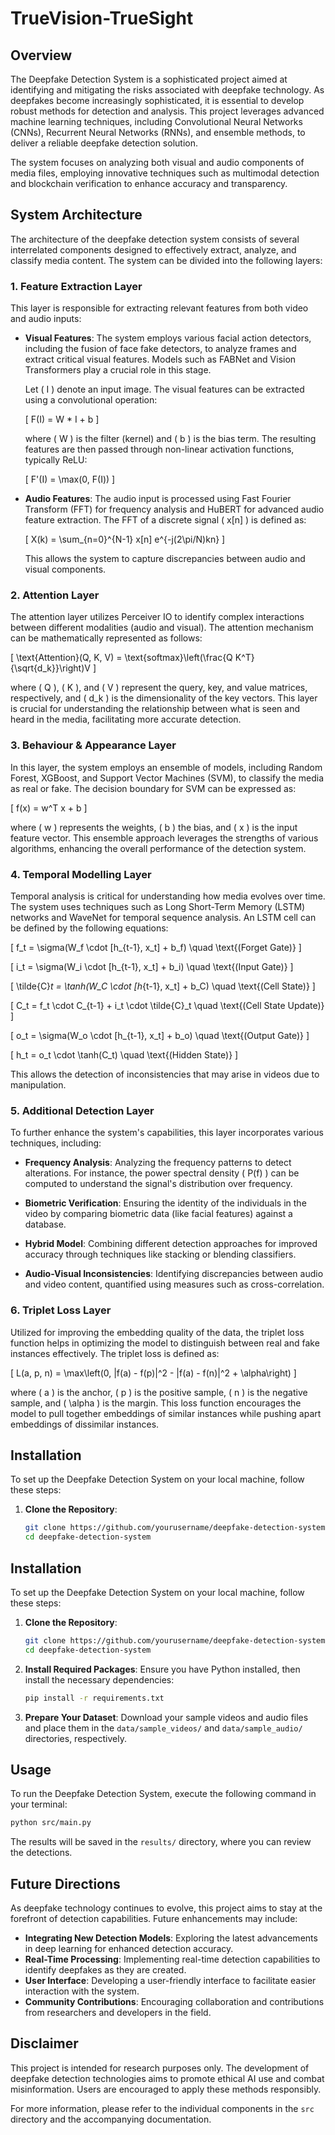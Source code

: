 
# TrueVision-TrueSight


## Overview

The Deepfake Detection System is a sophisticated project aimed at identifying and mitigating the risks associated with deepfake technology. As deepfakes become increasingly sophisticated, it is essential to develop robust methods for detection and analysis. This project leverages advanced machine learning techniques, including Convolutional Neural Networks (CNNs), Recurrent Neural Networks (RNNs), and ensemble methods, to deliver a reliable deepfake detection solution.

The system focuses on analyzing both visual and audio components of media files, employing innovative techniques such as multimodal detection and blockchain verification to enhance accuracy and transparency.

## System Architecture

The architecture of the deepfake detection system consists of several interrelated components designed to effectively extract, analyze, and classify media content. The system can be divided into the following layers:

### 1. **Feature Extraction Layer**

This layer is responsible for extracting relevant features from both video and audio inputs:

- **Visual Features**: The system employs various facial action detectors, including the fusion of face fake detectors, to analyze frames and extract critical visual features. Models such as FABNet and Vision Transformers play a crucial role in this stage. 

    Let \( I \) denote an input image. The visual features can be extracted using a convolutional operation:

    \[
    F(I) = W * I + b
    \]

    where \( W \) is the filter (kernel) and \( b \) is the bias term. The resulting features are then passed through non-linear activation functions, typically ReLU:

    \[
    F'(I) = \max(0, F(I))
    \]

- **Audio Features**: The audio input is processed using Fast Fourier Transform (FFT) for frequency analysis and HuBERT for advanced audio feature extraction. The FFT of a discrete signal \( x[n] \) is defined as:

    \[
    X(k) = \sum_{n=0}^{N-1} x[n] e^{-j(2\pi/N)kn}
    \]

    This allows the system to capture discrepancies between audio and visual components.

### 2. **Attention Layer**

The attention layer utilizes Perceiver IO to identify complex interactions between different modalities (audio and visual). The attention mechanism can be mathematically represented as follows:

\[
\text{Attention}(Q, K, V) = \text{softmax}\left(\frac{Q K^T}{\sqrt{d_k}}\right)V
\]

where \( Q \), \( K \), and \( V \) represent the query, key, and value matrices, respectively, and \( d_k \) is the dimensionality of the key vectors. This layer is crucial for understanding the relationship between what is seen and heard in the media, facilitating more accurate detection.

### 3. **Behaviour & Appearance Layer**

In this layer, the system employs an ensemble of models, including Random Forest, XGBoost, and Support Vector Machines (SVM), to classify the media as real or fake. The decision boundary for SVM can be expressed as:

\[
f(x) = w^T x + b
\]

where \( w \) represents the weights, \( b \) the bias, and \( x \) is the input feature vector. This ensemble approach leverages the strengths of various algorithms, enhancing the overall performance of the detection system.

### 4. **Temporal Modelling Layer**

Temporal analysis is critical for understanding how media evolves over time. The system uses techniques such as Long Short-Term Memory (LSTM) networks and WaveNet for temporal sequence analysis. An LSTM cell can be defined by the following equations:

\[
f_t = \sigma(W_f \cdot [h_{t-1}, x_t] + b_f) \quad \text{(Forget Gate)}
\]

\[
i_t = \sigma(W_i \cdot [h_{t-1}, x_t] + b_i) \quad \text{(Input Gate)}
\]

\[
\tilde{C}_t = \tanh(W_C \cdot [h_{t-1}, x_t] + b_C) \quad \text{(Cell State)}
\]

\[
C_t = f_t \cdot C_{t-1} + i_t \cdot \tilde{C}_t \quad \text{(Cell State Update)}
\]

\[
o_t = \sigma(W_o \cdot [h_{t-1}, x_t] + b_o) \quad \text{(Output Gate)}
\]

\[
h_t = o_t \cdot \tanh(C_t) \quad \text{(Hidden State)}
\]

This allows the detection of inconsistencies that may arise in videos due to manipulation.

### 5. **Additional Detection Layer**

To further enhance the system's capabilities, this layer incorporates various techniques, including:

- **Frequency Analysis**: Analyzing the frequency patterns to detect alterations. For instance, the power spectral density \( P(f) \) can be computed to understand the signal's distribution over frequency.
  
- **Biometric Verification**: Ensuring the identity of the individuals in the video by comparing biometric data (like facial features) against a database.

- **Hybrid Model**: Combining different detection approaches for improved accuracy through techniques like stacking or blending classifiers.

- **Audio-Visual Inconsistencies**: Identifying discrepancies between audio and video content, quantified using measures such as cross-correlation.

### 6. **Triplet Loss Layer**

Utilized for improving the embedding quality of the data, the triplet loss function helps in optimizing the model to distinguish between real and fake instances effectively. The triplet loss is defined as:

\[
L(a, p, n) = \max\left(0, \|f(a) - f(p)\|^2 - \|f(a) - f(n)\|^2 + \alpha\right)
\]

where \( a \) is the anchor, \( p \) is the positive sample, \( n \) is the negative sample, and \( \alpha \) is the margin. This loss function encourages the model to pull together embeddings of similar instances while pushing apart embeddings of dissimilar instances.

## Installation

To set up the Deepfake Detection System on your local machine, follow these steps:

1. **Clone the Repository**:
   ```bash
   git clone https://github.com/yourusername/deepfake-detection-system.git
   cd deepfake-detection-system


## Installation

To set up the Deepfake Detection System on your local machine, follow these steps:

1. **Clone the Repository**:
   ```bash
   git clone https://github.com/yourusername/deepfake-detection-system.git
   cd deepfake-detection-system
   ```

2. **Install Required Packages**:
   Ensure you have Python installed, then install the necessary dependencies:
   ```bash
   pip install -r requirements.txt
   ```

3. **Prepare Your Dataset**:
   Download your sample videos and audio files and place them in the `data/sample_videos/` and `data/sample_audio/` directories, respectively.

## Usage

To run the Deepfake Detection System, execute the following command in your terminal:
```bash
python src/main.py
```
The results will be saved in the `results/` directory, where you can review the detections.

## Future Directions

As deepfake technology continues to evolve, this project aims to stay at the forefront of detection capabilities. Future enhancements may include:

- **Integrating New Detection Models**: Exploring the latest advancements in deep learning for enhanced detection accuracy.
- **Real-Time Processing**: Implementing real-time detection capabilities to identify deepfakes as they are created.
- **User Interface**: Developing a user-friendly interface to facilitate easier interaction with the system.
- **Community Contributions**: Encouraging collaboration and contributions from researchers and developers in the field.

## Disclaimer

This project is intended for research purposes only. The development of deepfake detection technologies aims to promote ethical AI use and combat misinformation. Users are encouraged to apply these methods responsibly.

For more information, please refer to the individual components in the `src` directory and the accompanying documentation.
